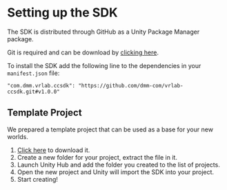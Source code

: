 # Setting up the SDK

The SDK is distributed through GitHub as a Unity Package Manager package.

Git is required and can be download by [clicking here](http://git-scm.com/).

To install the SDK add the following line to the dependencies in your `manifest.json` file:

    "com.dmm.vrlab.ccsdk": "https://github.com/dmm-com/vrlab-ccsdk.git#v1.0.0"

## Template Project

We prepared a template project that can be used as a base for your new worlds.

1. [Click here](../files/vrlab-ccsdk-template.zip) to download it.
2. Create a new folder for your project, extract the file in it.
3. Launch Unity Hub and add the folder you created to the list of projects.
4. Open the new project and Unity will import the SDK into your project.
5. Start creating!
